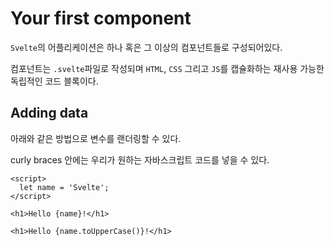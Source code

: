 # Your first component

`Svelte`의 어플리케이션은 하나 혹은 그 이상의 컴포넌트들로 구성되어있다.

컴포넌트는 `.svelte`파일로 작성되며 `HTML`, `CSS` 그리고 `JS`를 캡슐화하는 재사용 가능한 독립적인 코드 블록이다.

## Adding data
아래와 같은 방법으로 변수를 랜더링할 수 있다.

curly braces 안에는 우리가 원하는 자바스크립트 코드를 넣을 수 있다.

```svelte
<script>
  let name = 'Svelte';
</script>

<h1>Hello {name}!</h1>

<h1>Hello {name.toUpperCase()}!</h1>
```
